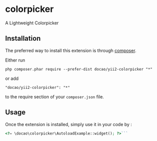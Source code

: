 colorpicker
===========
A Lightweight Colorpicker

Installation
------------

The preferred way to install this extension is through [composer](http://getcomposer.org/download/).

Either run

```
php composer.phar require --prefer-dist docao/yii2-colorpicker "*"
```

or add

```
"docao/yii2-colorpicker": "*"
```

to the require section of your `composer.json` file.


Usage
-----

Once the extension is installed, simply use it in your code by  :

```php
<?= \docao\colorpicker\AutoloadExample::widget(); ?>```